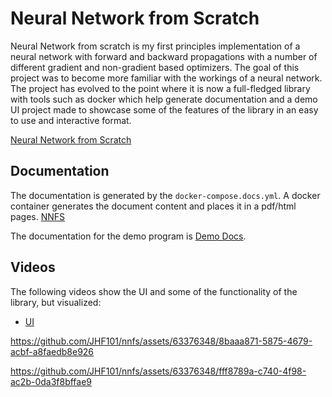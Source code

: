 # Neural Network from Scratch

Neural Network from scratch is my first principles implementation of a neural network with forward and backward propagations with a number of different gradient and non-gradient based optimizers. The goal of this project was to become more familiar with the workings of a neural network. The project has evolved to the point where it is now a full-fledged library with tools such as docker which help generate documentation and a demo UI project made to showcase some of the features of the library in an easy to use and interactive format.

[Neural Network from Scratch](library/nnfs_library.md)

## Documentation

The documentation is generated by the `docker-compose.docs.yml`. A docker container generates the document content and places it in a pdf/html pages. [NNFS](library/docs)

The documentation for the demo program is [Demo Docs](program/nnfs_demo.md).

## Videos

The following videos show the UI and some of the functionality of the library, but visualized:

- [UI](videos/Neural%20Networks%20From%20Scratch%20UI.mp4)



https://github.com/JHF101/nnfs/assets/63376348/8baaa871-5875-4679-acbf-a8faedb8e926



https://github.com/JHF101/nnfs/assets/63376348/fff8789a-c740-4f98-ac2b-0da3f8bffae9

